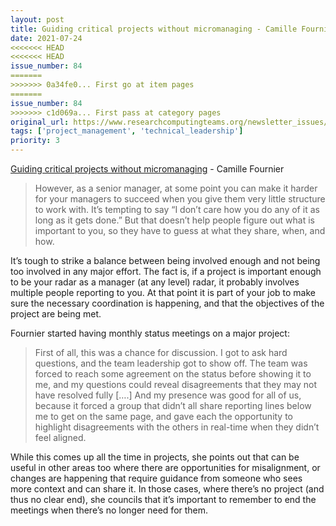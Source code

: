 ```yaml
---
layout: post
title: Guiding critical projects without micromanaging - Camille Fournier
date: 2021-07-24
<<<<<<< HEAD
<<<<<<< HEAD
issue_number: 84
=======
>>>>>>> 0a34fe0... First go at item pages
=======
issue_number: 84
>>>>>>> c1d069a... First pass at category pages
original_url: https://www.researchcomputingteams.org/newsletter_issues/0084
tags: ['project_management', 'technical_leadership']
priority: 3
---
```


<!-- markdownlint-disable MD033 -->
<!-- markdownlint-disable MD041 -->
<!-- markdownlint-disable MD049 -->

[Guiding critical projects without micromanaging](https://skamille.medium.com/guiding-critical-projects-without-micromanaging-2391ba83f955) - Camille Fournier

> However, as a senior manager, at some point you can make it harder for your managers to succeed when you give them very little structure to work with. It’s tempting to say “I don’t care how you do any of it as long as it gets done.” But that doesn’t help people figure out what is important to you, so they have to guess at what they share, when, and how.

It’s tough to strike a balance between being involved enough and not being too involved in any major effort.   The fact is, if a project is important enough to be your radar as a manager (at any level) radar, it probably involves multiple people reporting to you.  At that point it is part of your job to make sure the necessary coordination is happening, and that the objectives of the project are being met.

Fournier started having monthly status meetings on a major project:

> First of all, this was a chance for discussion. I got to ask hard questions, and the team leadership got to show off. The team was forced to reach some agreement on the status before showing it to me, and my questions could reveal disagreements that they may not have resolved fully [….] And my presence was good for all of us, because it forced a group that didn’t all share reporting lines below me to get on the same page, and gave each the opportunity to highlight disagreements with the others in real-time when they didn’t feel aligned.

While this comes up all the time in projects, she points out that can be useful in other areas too where there are opportunities for misalignment, or changes are happening that require guidance from someone who sees more context and can share it.  In those cases, where there’s no project (and thus no clear end), she councils that it’s important to remember to end the meetings when there’s no longer need for them.